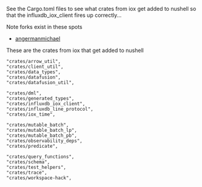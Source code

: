 
See the Cargo.toml files to see what crates from iox get added to nushell so that the influxdb_iox_client fires up correctly...

Note forks exist in these spots

 * [angermanmichael](https://github.com/angermanmichael/nushell)
 
 These are the crates from iox that get added to nushell
 
 	"crates/arrow_util",  
	"crates/client_util",  
	"crates/data_types",  
	"crates/datafusion",  
	"crates/datafusion_util",  
	
	"crates/dml",  
	"crates/generated_types",  
	"crates/influxdb_iox_client",  
	"crates/influxdb_line_protocol",  
	"crates/iox_time",  
	
	"crates/mutable_batch",  
	"crates/mutable_batch_lp",  
	"crates/mutable_batch_pb",  
	"crates/observability_deps",  
	"crates/predicate",  
	
	"crates/query_functions",  
	"crates/schema",  
	"crates/test_helpers",  
	"crates/trace",  
	"crates/workspace-hack",  